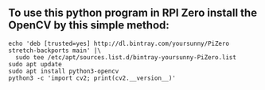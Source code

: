 ## To use this python program in RPI Zero install the OpenCV by this simple method:

```
echo 'deb [trusted=yes] http://dl.bintray.com/yoursunny/PiZero stretch-backports main' |\
  sudo tee /etc/apt/sources.list.d/bintray-yoursunny-PiZero.list
sudo apt update
sudo apt install python3-opencv
python3 -c 'import cv2; print(cv2.__version__)'
```
